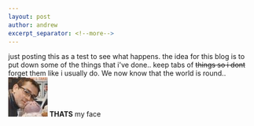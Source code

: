 ```yaml
---
layout: post
author: andrew
excerpt_separator: <!--more-->
---
```

just posting this as a test to see what happens. the idea for this blog is to put down some of the things that i've done.. keep tabs of ~~things so i dont~~ forget them like i usually do.  <!--more--> We now know that the world is round.. ![me](/images/andrew.jpeg) **THATS** my face